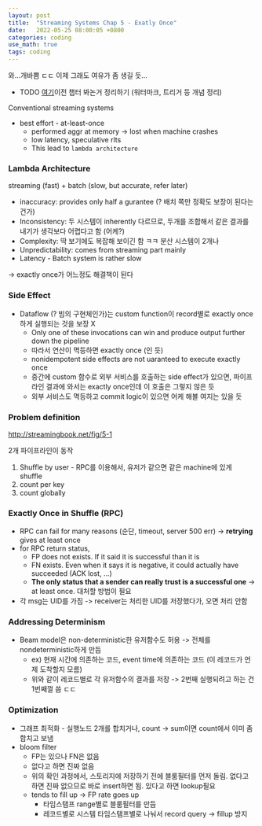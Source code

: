 ```yaml
---
layout: post
title:  "Streaming Systems Chap 5 - Exatly Once"
date:   2022-05-25 08:00:05 +0800
categories: coding
use_math: true
tags: coding
---
```


와...개바쁨 ㄷㄷ 이제 그래도 여유가 좀 생길 듯...
- TODO [여기](https://github.com/nailbrainz/nailbrainz.github.io/issues)이전 챕터 봐논거 정리하기 (워터마크, 트리거 등 개념 정리)

Conventional streaming systems
- best effort - at-least-once
    - performed aggr at memory -> lost when machine crashes
    - low latency, speculative rlts
    - This lead to `lambda architecture`

### Lambda Architecture
streaming (fast) + batch (slow, but accurate, refer later)
- inaccuracy: provides only half a gurantee (? 배치 쪽만 정확도 보장이 된다는 건가)
- Inconsistency: 두 시스템이 inherently 다르므로, 두개를 조합해서 같은 결과를 내기가 생각보다 어렵다고 함 (어케?)
- Complexity: 딱 보기에도 복잡해 보이긴 함 ㅋㅋ 분산 시스템이 2개나
- Unpredictability: comes from streaming part mainly
- Latency - Batch system is rather slow


-> exactly once가 어느정도 해결책이 된다

### Side Effect
- Dataflow (? 빔의 구현체인가)는 custom function이 record별로 exactly once하게 실행되는 것을 보장 X
    - Only one of these invocations can win and produce output further down the pipeline 
    - 따라서 연산이 멱등하면 exactly once (인 듯)
    - nonidempotent side effects are not uaranteed to execute exactly once
    - 중간에 custom 함수로 외부 서비스를 호출하는 side effect가 있으면, 파이프라인 결과에 와서는 exactly once인데 이 호출은 그렇지 않은 듯
    - 외부 서비스도 멱등하고 commit logic이 있으면 어케 해볼 여지는 있을 듯

### Problem definition

<a href="http://streamingbook.net/fig/5-1" target="_blank">http://streamingbook.net/fig/5-1</a>

2개 파이프라인이 동작
1. Shuffle by user - RPC를 이용해서, 유저가 같으면 같은 machine에 있게 shuffle
2. count per key
3. count globally

### Exactly Once in Shuffle (RPC)
- RPC can fail for many reasons (순단, timeout, server 500 err) -> __retrying__ gives at least once
- for RPC return status,
  - FP does not exists. If it said it is successful than it is
  - FN exists. Even when it says it is negative, it could actually have succeeded (ACK lost, ...)
  - __The only status that a sender can really trust is a successful one__ -> at least once. 대처할 방법이 필요
- 각 msg는 UID를 가짐 -> receiver는 처리한 UID를 저장했다가, 오면 처리 안함

### Addressing Determinism
- Beam model은 non-deterministic한 유저함수도 허용 -> 전체를 nondeterministic하게 만듬
  - ex) 현재 시간에 의존하는 코드, event time에 의존하는 코드 (이 레코드가 언제 도착할지 모름)
  - 위와 같이 레코드별로 각 유저함수의 결과를 저장 -> 2번째 실행되려고 하는 건 1번째껄 씀 ㄷㄷ

### Optimization
- 그래프 최적화 - 실행노드 2개를 합치거나, count -> sum이면 count에서 이미 좀 합치고 보냄
- bloom filter
  - FP는 있으나 FN은 없음
  - 없다고 하면 진짜 없음
  - 위의 확인 과정에서, 스토리지에 저장하기 전에 블룸필터를 먼저 돌림. 없다고 하면 진짜 없으므로 바로 insert하면 됨. 있다고 하면 lookup필요
  - tends to fill up -> FP rate goes up
    - 타임스탬프 range별로 블룸필터를 만듬
    - 레코드별로 시스템 타임스탬프별로 나눠서 record query -> fillup 방지
